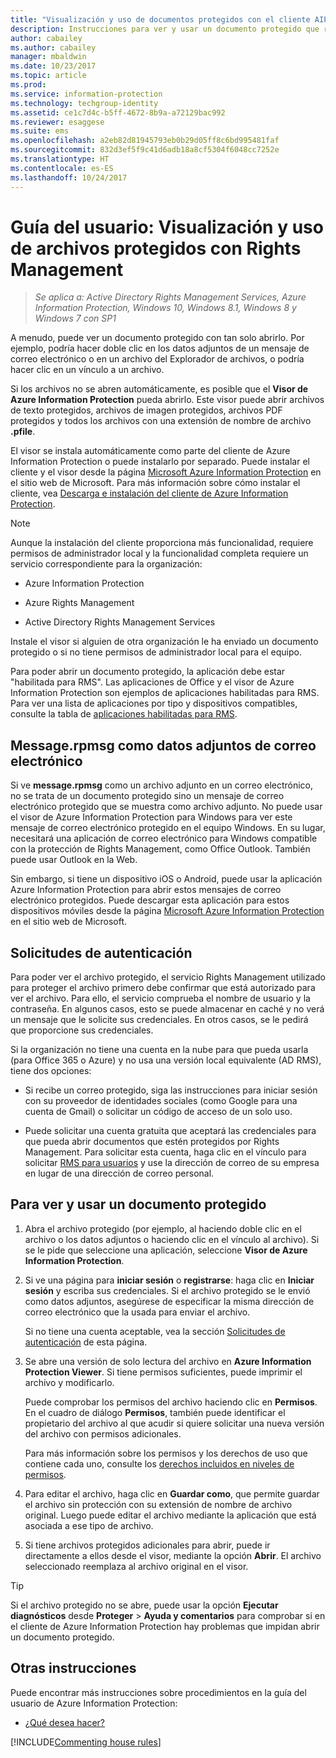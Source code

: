 ```yaml
---
title: "Visualización y uso de documentos protegidos con el cliente AIP"
description: Instrucciones para ver y usar un documento protegido que requiere tener instalado el cliente de Azure Information Protection.
author: cabailey
ms.author: cabailey
manager: mbaldwin
ms.date: 10/23/2017
ms.topic: article
ms.prod: 
ms.service: information-protection
ms.technology: techgroup-identity
ms.assetid: ce1c7d4c-b5ff-4672-8b9a-a72129bac992
ms.reviewer: esaggese
ms.suite: ems
ms.openlocfilehash: a2eb82d81945793eb0b29d05ff8c6bd995481faf
ms.sourcegitcommit: 832d3ef5f9c41d6adb18a8cf5304f6048cc7252e
ms.translationtype: HT
ms.contentlocale: es-ES
ms.lasthandoff: 10/24/2017
---
```

# <a name="user-guide-view-and-use-files-that-have-been-protected-by-rights-management"></a>Guía del usuario: Visualización y uso de archivos protegidos con Rights Management

>*Se aplica a: Active Directory Rights Management Services, Azure Information Protection, Windows 10, Windows 8.1, Windows 8 y Windows 7 con SP1*

A menudo, puede ver un documento protegido con tan solo abrirlo. Por ejemplo, podría hacer doble clic en los datos adjuntos de un mensaje de correo electrónico o en un archivo del Explorador de archivos, o podría hacer clic en un vínculo a un archivo.

Si los archivos no se abren automáticamente, es posible que el **Visor de Azure Information Protection** pueda abrirlo. Este visor puede abrir archivos de texto protegidos, archivos de imagen protegidos, archivos PDF protegidos y todos los archivos con una extensión de nombre de archivo **.pfile**.

El visor se instala automáticamente como parte del cliente de Azure Information Protection o puede instalarlo por separado. Puede instalar el cliente y el visor desde la página [Microsoft Azure Information Protection](https://go.microsoft.com/fwlink/?LinkId=303970) en el sitio web de Microsoft. Para más información sobre cómo instalar el cliente, vea [Descarga e instalación del cliente de Azure Information Protection](install-client-app.md).

> [!NOTE]
> Aunque la instalación del cliente proporciona más funcionalidad, requiere permisos de administrador local y la funcionalidad completa requiere un servicio correspondiente para la organización:
> 
> - Azure Information Protection
> 
> - Azure Rights Management
> 
> - Active Directory Rights Management Services 
> 
> Instale el visor si alguien de otra organización le ha enviado un documento protegido o si no tiene permisos de administrador local para el equipo.

Para poder abrir un documento protegido, la aplicación debe estar "habilitada para RMS". Las aplicaciones de Office y el visor de Azure Information Protection son ejemplos de aplicaciones habilitadas para RMS. Para ver una lista de aplicaciones por tipo y dispositivos compatibles, consulte la tabla de [aplicaciones habilitadas para RMS](../get-started/requirements-applications.md#rms-enlightened-applications).  
## <a name="messagerpmsg-as-an-email-attachment"></a>Message.rpmsg como datos adjuntos de correo electrónico

Si ve **message.rpmsg** como un archivo adjunto en un correo electrónico, no se trata de un documento protegido sino un mensaje de correo electrónico protegido que se muestra como archivo adjunto. No puede usar el visor de Azure Information Protection para Windows para ver este mensaje de correo electrónico protegido en el equipo Windows. En su lugar, necesitará una aplicación de correo electrónico para Windows compatible con la protección de Rights Management, como Office Outlook. También puede usar Outlook en la Web.

Sin embargo, si tiene un dispositivo iOS o Android, puede usar la aplicación Azure Information Protection para abrir estos mensajes de correo electrónico protegidos. Puede descargar esta aplicación para estos dispositivos móviles desde la página [Microsoft Azure Information Protection](https://go.microsoft.com/fwlink/?LinkId=303970) en el sitio web de Microsoft.

## <a name="prompts-for-authentication"></a>Solicitudes de autenticación

Para poder ver el archivo protegido, el servicio Rights Management utilizado para proteger el archivo primero debe confirmar que está autorizado para ver el archivo. Para ello, el servicio comprueba el nombre de usuario y la contraseña. En algunos casos, esto se puede almacenar en caché y no verá un mensaje que le solicite sus credenciales. En otros casos, se le pedirá que proporcione sus credenciales.

Si la organización no tiene una cuenta en la nube para que pueda usarla (para Office 365 o Azure) y no usa una versión local equivalente (AD RMS), tiene dos opciones:

- Si recibe un correo protegido, siga las instrucciones para iniciar sesión con su proveedor de identidades sociales (como Google para una cuenta de Gmail) o solicitar un código de acceso de un solo uso.

- Puede solicitar una cuenta gratuita que aceptará las credenciales para que pueda abrir documentos que estén protegidos por Rights Management. Para solicitar esta cuenta, haga clic en el vínculo para solicitar [RMS para usuarios](http://go.microsoft.com/fwlink/?LinkId=309469) y use la dirección de correo de su empresa en lugar de una dirección de correo personal. 

## <a name="to-view-and-use-a-protected-document"></a>Para ver y usar un documento protegido

1. Abra el archivo protegido (por ejemplo, al haciendo doble clic en el archivo o los datos adjuntos o haciendo clic en el vínculo al archivo). Si se le pide que seleccione una aplicación, seleccione **Visor de Azure Information Protection**. 

2. Si ve una página para **iniciar sesión** o **registrarse**: haga clic en **Iniciar sesión** y escriba sus credenciales. Si el archivo protegido se le envió como datos adjuntos, asegúrese de especificar la misma dirección de correo electrónico que la usada para enviar el archivo.
    
    Si no tiene una cuenta aceptable, vea la sección [Solicitudes de autenticación](#prompts-for-authentication) de esta página.

3. Se abre una versión de solo lectura del archivo en **Azure Information Protection Viewer**. Si tiene permisos suficientes, puede imprimir el archivo y modificarlo. 

    Puede comprobar los permisos del archivo haciendo clic en **Permisos**. En el cuadro de diálogo **Permisos**, también puede identificar el propietario del archivo al que acudir si quiere solicitar una nueva versión del archivo con permisos adicionales.
    
    Para más información sobre los permisos y los derechos de uso que contiene cada uno, consulte los [derechos incluidos en niveles de permisos](../deploy-use/configure-usage-rights.md#rights-included-in-permissions-levels).

4. Para editar el archivo, haga clic en **Guardar como**, que permite guardar el archivo sin protección con su extensión de nombre de archivo original. Luego puede editar el archivo mediante la aplicación que está asociada a ese tipo de archivo.

5. Si tiene archivos protegidos adicionales para abrir, puede ir directamente a ellos desde el visor, mediante la opción **Abrir**. El archivo seleccionado reemplaza al archivo original en el visor. 

> [!TIP]
> Si el archivo protegido no se abre, puede usar la opción **Ejecutar diagnósticos** desde **Proteger** > **Ayuda y comentarios** para comprobar si en el cliente de Azure Information Protection hay problemas que impidan abrir un documento protegido.

## <a name="other-instructions"></a>Otras instrucciones
Puede encontrar más instrucciones sobre procedimientos en la guía del usuario de Azure Information Protection:

-   [¿Qué desea hacer?](client-user-guide.md#what-do-you-want-to-do)


[!INCLUDE[Commenting house rules](../includes/houserules.md)]
